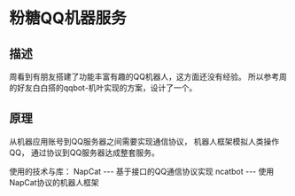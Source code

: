 # 粉糖QQ机器服务


## 描述
周看到有朋友搭建了功能丰富有趣的QQ机器人，这方面还没有经验。
所以参考周的好友白白搭的qqbot-机叶实现的方案，设计了一个。


## 原理
从机器应用账号到QQ服务器之间需要实现通信协议，
机器人框架模拟人类操作QQ，
通过协议到QQ服务器达成整套服务。

使用的技术与库：
NapCat --- 基于接口的QQ通信协议实现
ncatbot --- 使用NapCat协议的机器人框架
